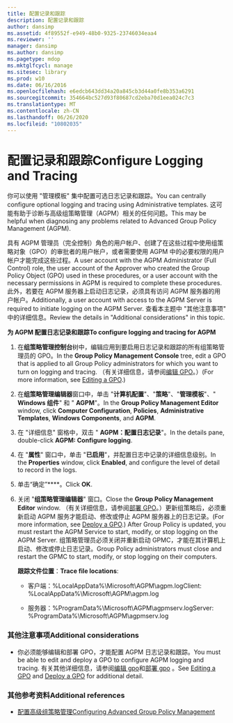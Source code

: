 ```yaml
---
title: 配置记录和跟踪
description: 配置记录和跟踪
author: dansimp
ms.assetid: 4f89552f-e949-48b0-9325-23746034eaa4
ms.reviewer: ''
manager: dansimp
ms.author: dansimp
ms.pagetype: mdop
ms.mktglfcycl: manage
ms.sitesec: library
ms.prod: w10
ms.date: 06/16/2016
ms.openlocfilehash: e6edcb643dd34a20a845cb3d44a0fe8b353a6291
ms.sourcegitcommit: 354664bc527d93f80687cd2eba70d1eea024c7c3
ms.translationtype: MT
ms.contentlocale: zh-CN
ms.lasthandoff: 06/26/2020
ms.locfileid: "10802035"
---
```

# <span data-ttu-id="384c3-103">配置记录和跟踪</span><span class="sxs-lookup"><span data-stu-id="384c3-103">Configure Logging and Tracing</span></span>


<span data-ttu-id="384c3-104">你可以使用 "管理模板" 集中配置可选日志记录和跟踪。</span><span class="sxs-lookup"><span data-stu-id="384c3-104">You can centrally configure optional logging and tracing using Administrative templates.</span></span> <span data-ttu-id="384c3-105">这可能有助于诊断与高级组策略管理（AGPM）相关的任何问题。</span><span class="sxs-lookup"><span data-stu-id="384c3-105">This may be helpful when diagnosing any problems related to Advanced Group Policy Management (AGPM).</span></span>

<span data-ttu-id="384c3-106">具有 AGPM 管理员（完全控制）角色的用户帐户、创建了在这些过程中使用组策略对象（GPO）的审批者的用户帐户，或者需要使用 AGPM 中的必要权限的用户帐户才能完成这些过程。</span><span class="sxs-lookup"><span data-stu-id="384c3-106">A user account with the AGPM Administrator (Full Control) role, the user account of the Approver who created the Group Policy Object (GPO) used in these procedures, or a user account with the necessary permissions in AGPM is required to complete these procedures.</span></span> <span data-ttu-id="384c3-107">此外，若要在 AGPM 服务器上启动日志记录，必须具有访问 AGPM 服务器的用户帐户。</span><span class="sxs-lookup"><span data-stu-id="384c3-107">Additionally, a user account with access to the AGPM Server is required to initiate logging on the AGPM Server.</span></span> <span data-ttu-id="384c3-108">查看本主题中 "其他注意事项" 中的详细信息。</span><span class="sxs-lookup"><span data-stu-id="384c3-108">Review the details in "Additional considerations" in this topic.</span></span>

**<span data-ttu-id="384c3-109">为 AGPM 配置日志记录和跟踪</span><span class="sxs-lookup"><span data-stu-id="384c3-109">To configure logging and tracing for AGPM</span></span>**

1.  <span data-ttu-id="384c3-110">在**组策略管理控制台**树中，编辑应用到要启用日志记录和跟踪的所有组策略管理员的 GPO。</span><span class="sxs-lookup"><span data-stu-id="384c3-110">In the **Group Policy Management Console** tree, edit a GPO that is applied to all Group Policy administrators for which you want to turn on logging and tracing.</span></span> <span data-ttu-id="384c3-111">（有关详细信息，请参阅[编辑 GPO](editing-a-gpo-agpm30ops.md)。）</span><span class="sxs-lookup"><span data-stu-id="384c3-111">(For more information, see [Editing a GPO](editing-a-gpo-agpm30ops.md).)</span></span>

2.  <span data-ttu-id="384c3-112">在**组策略管理编辑器**窗口中，单击 "**计算机配置**"、"**策略**"、"**管理模板**"、" **Windows 组件**" 和 " **AGPM**"。</span><span class="sxs-lookup"><span data-stu-id="384c3-112">In the **Group Policy Management Editor** window, click **Computer Configuration**, **Policies**, **Administrative Templates**, **Windows Components**, and **AGPM**.</span></span>

3.  <span data-ttu-id="384c3-113">在 "详细信息" 窗格中，双击 " **AGPM：配置日志记录**"。</span><span class="sxs-lookup"><span data-stu-id="384c3-113">In the details pane, double-click **AGPM: Configure logging**.</span></span>

4.  <span data-ttu-id="384c3-114">在 "**属性**" 窗口中，单击 "**已启用**"，并配置日志中记录的详细信息级别。</span><span class="sxs-lookup"><span data-stu-id="384c3-114">In the **Properties** window, click **Enabled**, and configure the level of detail to record in the logs.</span></span>

5.  <span data-ttu-id="384c3-115">单击“确定”\*\*\*\*。</span><span class="sxs-lookup"><span data-stu-id="384c3-115">Click **OK**.</span></span>

6.  <span data-ttu-id="384c3-116">关闭 "**组策略管理编辑器**" 窗口。</span><span class="sxs-lookup"><span data-stu-id="384c3-116">Close the **Group Policy Management Editor** window.</span></span> <span data-ttu-id="384c3-117">（有关详细信息，请参阅[部署 GPO](deploy-a-gpo-agpm30ops.md)。）更新组策略后，必须重新启动 AGPM 服务才能启动、修改或停止 AGPM 服务器上的日志记录。</span><span class="sxs-lookup"><span data-stu-id="384c3-117">(For more information, see [Deploy a GPO](deploy-a-gpo-agpm30ops.md).) After Group Policy is updated, you must restart the AGPM Service to start, modify, or stop logging on the AGPM Server.</span></span> <span data-ttu-id="384c3-118">组策略管理员必须关闭并重新启动 GPMC，才能在其计算机上启动、修改或停止日志记录。</span><span class="sxs-lookup"><span data-stu-id="384c3-118">Group Policy administrators must close and restart the GPMC to start, modify, or stop logging on their computers.</span></span>

    <span data-ttu-id="384c3-119">**跟踪文件位置**：</span><span class="sxs-lookup"><span data-stu-id="384c3-119">**Trace file locations**:</span></span>

    -   <span data-ttu-id="384c3-120">客户端：%LocalAppData%\\Microsoft\\AGPM\\agpm.log</span><span class="sxs-lookup"><span data-stu-id="384c3-120">Client: %LocalAppData%\\Microsoft\\AGPM\\agpm.log</span></span>

    -   <span data-ttu-id="384c3-121">服务器：%ProgramData%\\Microsoft\\AGPM\\agpmserv.log</span><span class="sxs-lookup"><span data-stu-id="384c3-121">Server: %ProgramData%\\Microsoft\\AGPM\\agpmserv.log</span></span>

### <span data-ttu-id="384c3-122">其他注意事项</span><span class="sxs-lookup"><span data-stu-id="384c3-122">Additional considerations</span></span>

-   <span data-ttu-id="384c3-123">你必须能够编辑和部署 GPO，才能配置 AGPM 日志记录和跟踪。</span><span class="sxs-lookup"><span data-stu-id="384c3-123">You must be able to edit and deploy a GPO to configure AGPM logging and tracing.</span></span> <span data-ttu-id="384c3-124">有关其他详细信息，请参阅[编辑 gpo](editing-a-gpo-agpm30ops.md)和[部署 gpo](deploy-a-gpo-agpm30ops.md) 。</span><span class="sxs-lookup"><span data-stu-id="384c3-124">See [Editing a GPO](editing-a-gpo-agpm30ops.md) and [Deploy a GPO](deploy-a-gpo-agpm30ops.md) for additional detail.</span></span>

### <span data-ttu-id="384c3-125">其他参考资料</span><span class="sxs-lookup"><span data-stu-id="384c3-125">Additional references</span></span>

-   [<span data-ttu-id="384c3-126">配置高级组策略管理</span><span class="sxs-lookup"><span data-stu-id="384c3-126">Configuring Advanced Group Policy Management</span></span>](configuring-advanced-group-policy-management.md)

 

 





